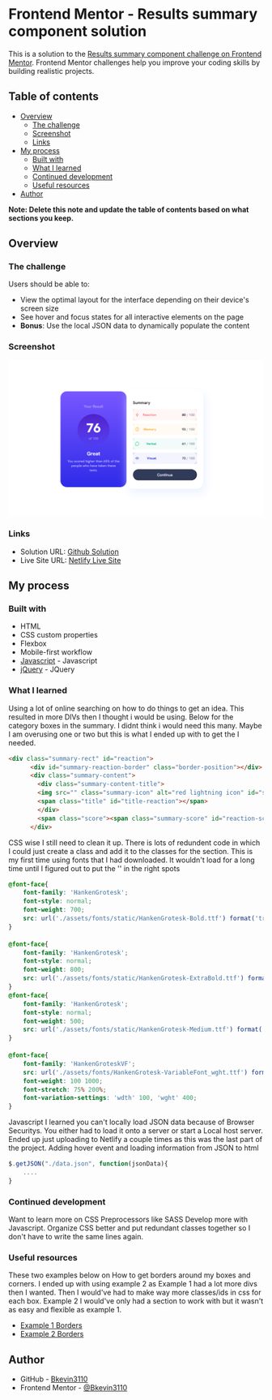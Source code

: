 # Frontend Mentor - Results summary component solution

This is a solution to the [Results summary component challenge on Frontend Mentor](https://www.frontendmentor.io/challenges/results-summary-component-CE_K6s0maV). Frontend Mentor challenges help you improve your coding skills by building realistic projects. 

## Table of contents

- [Overview](#overview)
  - [The challenge](#the-challenge)
  - [Screenshot](#screenshot)
  - [Links](#links)
- [My process](#my-process)
  - [Built with](#built-with)
  - [What I learned](#what-i-learned)
  - [Continued development](#continued-development)
  - [Useful resources](#useful-resources)
- [Author](#author)


**Note: Delete this note and update the table of contents based on what sections you keep.**

## Overview

### The challenge

Users should be able to:

- View the optimal layout for the interface depending on their device's screen size
- See hover and focus states for all interactive elements on the page
- **Bonus**: Use the local JSON data to dynamically populate the content

### Screenshot

![My result design](./assets/images/myResults.png)


### Links

- Solution URL: [Github Solution](https://github.com/Bkevin3110/learning-Results)
- Live Site URL: [Netlify Live Site](https://dynamic-unicorn-8b94b4.netlify.app/)

## My process

### Built with

- HTML
- CSS custom properties
- Flexbox
- Mobile-first workflow
- [Javascript](https://www.javascript.com/) - Javascript
- [jQuery](https://jquery.com/) - JQuery




### What I learned

Using a lot of online searching on how to do things to get an idea. This resulted in more DIVs then I thought i would be using.
Below for the category boxes in the summary. I didnt think i would need this many. Maybe I am overusing one or two but this is what I ended up with to get the  I needed.
```html
<div class="summary-rect" id="reaction">
      <div id="summary-reaction-border" class="border-position"></div>
      <div class="summary-content">
        <div class="summary-content-title">
        <img src="" class="summary-icon" alt="red lightning icon" id="summary-icon-reaction"/>
        <span class="title" id="title-reaction"></span>
        </div>
        <span class="score"><span class="summary-score" id="reaction-score"></span> / 100</span>
      </div>
```

CSS wise I still need to clean it up. There is lots of redundent code in which I could just create a class and add it to the classes for the section.
This is my first time using fonts that I had downloaded. It wouldn't load for a long time until I figured out to put the '' in the right spots
```css
@font-face{
    font-family: 'HankenGrotesk';
    font-style: normal;
    font-weight: 700;
    src: url('./assets/fonts/static/HankenGrotesk-Bold.ttf') format('truetype');
}

@font-face{
    font-family: 'HankenGrotesk';
    font-style: normal;
    font-weight: 800;
    src: url('./assets/fonts/static/HankenGrotesk-ExtraBold.ttf') format('truetype');
}
@font-face{
    font-family: 'HankenGrotesk';
    font-style: normal;
    font-weight: 500;
    src: url('./assets/fonts/static/HankenGrotesk-Medium.ttf') format('truetype');
}

@font-face{
    font-family: 'HankenGroteskVF';
    src: url('./assets/fonts/HankenGrotesk-VariableFont_wght.ttf') format('truetype');
    font-weight: 100 1000;
    font-stretch: 75% 200%;
    font-variation-settings: 'wdth' 100, 'wght' 400;
}
```

Javascript I learned you can't locally load JSON data because of Browser Securitys.
You either had to load it onto a server or start a Local host server.
Ended up just uploading to Netlify a couple times as this was the last part of the project. Adding hover event and loading information from JSON to html
```js
$.getJSON("./data.json", function(jsonData){
    ....
}

```


### Continued development

Want to learn more on CSS Preprocessors like SASS
Develop more with Javascript.
Organize CSS better and put redundant classes together so I don't have to write the same lines again.

### Useful resources

These two examples below on How to get borders around my boxes and corners. I ended up with using example 2 as Example 1 had a lot more divs then I wanted. Then I would've had to make way more classes/ids in css for each box.
Example 2 I would've only had a section to work with but it wasn't as easy and flexible as example 1.
- [Example 1 Borders](https://stackoverflow.com/questions/75607228/how-can-you-apply-a-border-to-only-corners-of-a-container-in-css*/) 
- [Example 2 Borders](https://stackoverflow.com/questions/14387690/how-can-i-show-only-corner-borders) 


## Author

- GitHub - [Bkevin3110](https://github.com/Bkevin3110/)
- Frontend Mentor - [@Bkevin3110](https://www.frontendmentor.io/profile/Bkevin3110)



